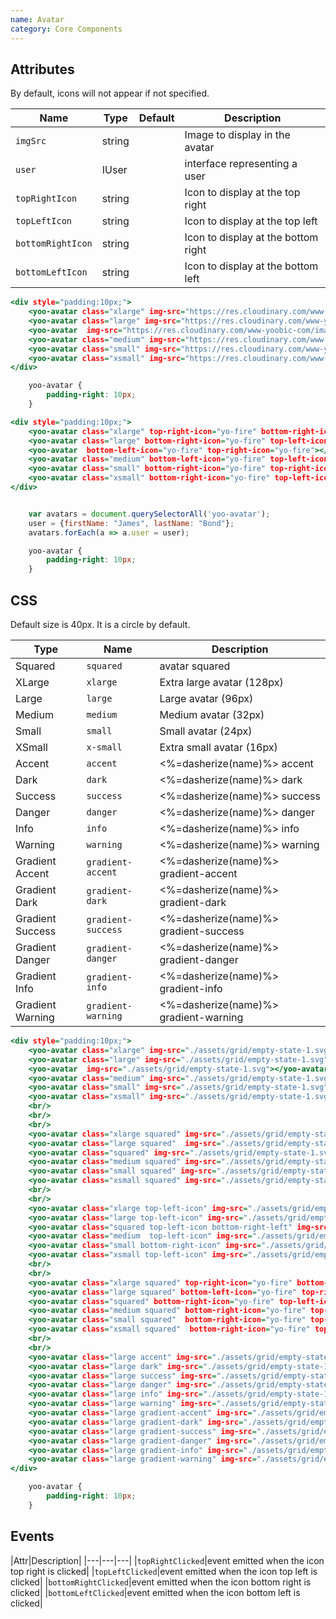 ```yaml
---
name: Avatar
category: Core Components
---
```


## Attributes

By default, icons will not appear if not specified.

|Name|Type|Default|Description|
|---|---|---|---|
|`imgSrc`|string|   |Image to display in the avatar|
|`user`|IUser|   |interface representing a user|
|`topRightIcon`|string|   |Icon to display at the top right|
|`topLeftIcon`|string|   |Icon to display at the top left|
|`bottomRightIcon`|string|   |Icon to display at the bottom right|
|`bottomLeftIcon`|string|   |Icon to display at the bottom left|

```yoo-avatar.html
<div style="padding:10px;">
    <yoo-avatar class="xlarge" img-src="https://res.cloudinary.com/www-yoobic-com/image/upload/w_1020,h_480,c_fill,q_auto:low,f_auto,fl_lossy/a_exif/v1522152485/k7dedr96ainrdhmkzlgj.png" top-right-icon="yo-fire" bottom-right-icon="yo-fire" top-left-icon="yo-number" bottom-left-icon="yo-fire"></yoo-avatar>
    <yoo-avatar class="large" img-src="https://res.cloudinary.com/www-yoobic-com/image/upload/w_1020,h_480,c_fill,q_auto:low,f_auto,fl_lossy/a_exif/v1522152485/k7dedr96ainrdhmkzlgj.png" bottom-right-icon="yo-fire" top-left-icon="yo-fire"></yoo-avatar>
    <yoo-avatar  img-src="https://res.cloudinary.com/www-yoobic-com/image/upload/w_1020,h_480,c_fill,q_auto:low,f_auto,fl_lossy/a_exif/v1522152485/k7dedr96ainrdhmkzlgj.png" bottom-left-icon="yo-fire" top-right-icon="yo-fire"></yoo-avatar>
    <yoo-avatar class="medium" img-src="https://res.cloudinary.com/www-yoobic-com/image/upload/w_1020,h_480,c_fill,q_auto:low,f_auto,fl_lossy/a_exif/v1522152485/k7dedr96ainrdhmkzlgj.png" bottom-left-icon="yo-fire" top-left-icon="yo-fire"></yoo-avatar>
    <yoo-avatar class="small" img-src="https://res.cloudinary.com/www-yoobic-com/image/upload/w_1020,h_480,c_fill,q_auto:low,f_auto,fl_lossy/a_exif/v1522152485/k7dedr96ainrdhmkzlgj.png" bottom-right-icon="yo-fire" top-right-icon="yo-fire"></yoo-avatar>
    <yoo-avatar class="xsmall" img-src="https://res.cloudinary.com/www-yoobic-com/image/upload/w_1020,h_480,c_fill,q_auto:low,f_auto,fl_lossy/a_exif/v1522152485/k7dedr96ainrdhmkzlgj.png" bottom-right-icon="yo-fire" top-left-icon="yo-fire"></yoo-avatar>
</div>
```

```yoo-avatar.css hidden
    yoo-avatar {
        padding-right: 10px;
    }
```

```yoo-avatar-user.html
<div style="padding:10px;">
    <yoo-avatar class="xlarge" top-right-icon="yo-fire" bottom-right-icon="yo-fire" top-left-icon="yo-number" bottom-left-icon="yo-fire"></yoo-avatar>
    <yoo-avatar class="large" bottom-right-icon="yo-fire" top-left-icon="yo-fire"></yoo-avatar>
    <yoo-avatar  bottom-left-icon="yo-fire" top-right-icon="yo-fire"></yoo-avatar>
    <yoo-avatar class="medium" bottom-left-icon="yo-fire" top-left-icon="yo-fire"></yoo-avatar>
    <yoo-avatar class="small" bottom-right-icon="yo-fire" top-right-icon="yo-fire"></yoo-avatar>
    <yoo-avatar class="xsmall" bottom-right-icon="yo-fire" top-left-icon="yo-fire"></yoo-avatar>
</div>
```
```yoo-avatar-user.js 

    var avatars = document.querySelectorAll('yoo-avatar');
    user = {firstName: "James", lastName: "Bond"};
    avatars.forEach(a => a.user = user);
```

```yoo-avatar-user.css hidden
    yoo-avatar {
        padding-right: 10px;
    }
```

## CSS

Default size is 40px. It is a circle by default.

|Type|Name|Description|
|---|---|---|
|Squared|`squared`|avatar squared|
|XLarge|`xlarge`|Extra large avatar (128px)|
|Large|`large`|Large avatar (96px)|
|Medium|`medium`|Medium avatar (32px)|
|Small|`small`|Small avatar (24px)|
|XSmall|`x-small`|Extra small avatar (16px)|
|Accent|`accent`|<%=dasherize(name)%> accent|
|Dark|`dark`|<%=dasherize(name)%> dark|
|Success|`success`|<%=dasherize(name)%> success|
|Danger|`danger`|<%=dasherize(name)%> danger|
|Info|`info`|<%=dasherize(name)%> info|
|Warning|`warning`|<%=dasherize(name)%> warning|
|Gradient Accent|`gradient-accent`|<%=dasherize(name)%> gradient-accent|
|Gradient Dark|`gradient-dark`|<%=dasherize(name)%> gradient-dark|
|Gradient Success|`gradient-success`|<%=dasherize(name)%> gradient-success|
|Gradient Danger|`gradient-danger`|<%=dasherize(name)%> gradient-danger|
|Gradient Info|`gradient-info`|<%=dasherize(name)%> gradient-info|
|Gradient Warning|`gradient-warning`|<%=dasherize(name)%> gradient-warning|

```yoo-avatar-squared.html
<div style="padding:10px;">
    <yoo-avatar class="xlarge" img-src="./assets/grid/empty-state-1.svg"></yoo-avatar>
    <yoo-avatar class="large" img-src="./assets/grid/empty-state-1.svg"></yoo-avatar>
    <yoo-avatar  img-src="./assets/grid/empty-state-1.svg"></yoo-avatar>
    <yoo-avatar class="medium" img-src="./assets/grid/empty-state-1.svg"></yoo-avatar>
    <yoo-avatar class="small" img-src="./assets/grid/empty-state-1.svg"></yoo-avatar>
    <yoo-avatar class="xsmall" img-src="./assets/grid/empty-state-1.svg"></yoo-avatar>
    <br/>
    <br/>
    <br/>
    <yoo-avatar class="xlarge squared" img-src="./assets/grid/empty-state-1.svg"></yoo-avatar>
    <yoo-avatar class="large squared"  img-src="./assets/grid/empty-state-1.svg"></yoo-avatar>
    <yoo-avatar class="squared" img-src="./assets/grid/empty-state-1.svg"></yoo-avatar>
    <yoo-avatar class="medium squared" img-src="./assets/grid/empty-state-1.svg"></yoo-avatar>
    <yoo-avatar class="small squared" img-src="./assets/grid/empty-state-1.svg"></yoo-avatar>
    <yoo-avatar class="xsmall squared" img-src="./assets/grid/empty-state-1.svg"></yoo-avatar>
    <br/>
    <br/>
    <yoo-avatar class="xlarge top-left-icon" img-src="./assets/grid/empty-state-1.svg" bottom-right-icon="yo-fire" top-left-icon="yo-fire"></yoo-avatar>
    <yoo-avatar class="large top-left-icon" img-src="./assets/grid/empty-state-1.svg" bottom-right-icon="yo-fire" top-left-icon="yo-fire"></yoo-avatar>
    <yoo-avatar class="squared top-left-icon bottom-right-left" img-src="./assets/grid/empty-state-1.svg" bottom-right-icon="yo-fire" top-left-icon="yo-fire"></yoo-avatar>
    <yoo-avatar class="medium  top-left-icon" img-src="./assets/grid/empty-state-1.svg" bottom-right-icon="yo-fire" top-left-icon="yo-fire"></yoo-avatar>
    <yoo-avatar class="small bottom-right-icon" img-src="./assets/grid/empty-state-1.svg" bottom-right-icon="yo-fire" top-left-icon="yo-fire"></yoo-avatar>
    <yoo-avatar class="xsmall top-left-icon" img-src="./assets/grid/empty-state-1.svg" bottom-right-icon="yo-fire" top-left-icon="yo-number"></yoo-avatar>
    <br/>
    <br/>
    <yoo-avatar class="xlarge squared" top-right-icon="yo-fire" bottom-left-icon="yo-fire" bottom-right-icon="yo-fire" top-left-icon="yo-fire" img-src="./assets/grid/empty-state-1.svg"></yoo-avatar>
    <yoo-avatar class="large squared" bottom-left-icon="yo-fire" top-right-icon="yo-fire" img-src="./assets/grid/empty-state-1.svg"></yoo-avatar>
    <yoo-avatar class="squared" bottom-right-icon="yo-fire" top-left-icon="yo-fire" img-src="./assets/grid/empty-state-1.svg"></yoo-avatar>
    <yoo-avatar class="medium squared" bottom-right-icon="yo-fire" top-left-icon="yo-fire" img-src="./assets/grid/empty-state-1.svg"></yoo-avatar>
    <yoo-avatar class="small squared"  bottom-right-icon="yo-fire" top-left-icon="yo-fire" img-src="./assets/grid/empty-state-1.svg"></yoo-avatar>
    <yoo-avatar class="xsmall squared"  bottom-right-icon="yo-fire" top-left-icon="yo-fire" img-src="./assets/grid/empty-state-1.svg"></yoo-avatar>
    <br/>
    <br/>
    <yoo-avatar class="large accent" img-src="./assets/grid/empty-state-1.svg"></yoo-avatar>
    <yoo-avatar class="large dark" img-src="./assets/grid/empty-state-1.svg"></yoo-avatar>
    <yoo-avatar class="large success" img-src="./assets/grid/empty-state-1.svg"></yoo-avatar>
    <yoo-avatar class="large danger" img-src="./assets/grid/empty-state-1.svg"></yoo-avatar>
    <yoo-avatar class="large info" img-src="./assets/grid/empty-state-1.svg"></yoo-avatar>
    <yoo-avatar class="large warning" img-src="./assets/grid/empty-state-1.svg"></yoo-avatar>
    <yoo-avatar class="large gradient-accent" img-src="./assets/grid/empty-state-1.svg"></yoo-avatar>
    <yoo-avatar class="large gradient-dark" img-src="./assets/grid/empty-state-1.svg"></yoo-avatar>
    <yoo-avatar class="large gradient-success" img-src="./assets/grid/empty-state-1.svg"></yoo-avatar>
    <yoo-avatar class="large gradient-danger" img-src="./assets/grid/empty-state-1.svg"></yoo-avatar>
    <yoo-avatar class="large gradient-info" img-src="./assets/grid/empty-state-1.svg"></yoo-avatar>
    <yoo-avatar class="large gradient-warning" img-src="./assets/grid/empty-state-1.svg"></yoo-avatar>
</div>
```

```yoo-avatar-squared.css hidden
    yoo-avatar {
        padding-right: 10px;
    }
```

## Events
|Attr|Description|
|---|---|---|
|`topRightClicked`|event emitted when the icon top right is clicked|
|`topLeftClicked`|event emitted when the icon top left is clicked|
|`bottomRightClicked`|event emitted when the icon bottom right is clicked|
|`bottomLeftClicked`|event emitted when the icon bottom left is clicked|